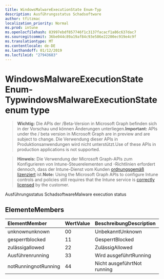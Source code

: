 ```yaml
---
title: WindowsMalwareExecutionState Enum-Typ
description: Ausführungsstatus Schadsoftware
author: tfitzmac
localization_priority: Normal
ms.prod: intune
ms.openlocfilehash: 83997ebdf857746f1c3137facacf1a86c637dac7
ms.sourcegitcommit: 36be044c89a19af84c93e586e22200ec919e4c9f
ms.translationtype: MT
ms.contentlocale: de-DE
ms.lasthandoff: 01/12/2019
ms.locfileid: "27943683"
---
```

# <a name="windowsmalwareexecutionstate-enum-type"></a><span data-ttu-id="22407-103">WindowsMalwareExecutionState Enum-Typ</span><span class="sxs-lookup"><span data-stu-id="22407-103">windowsMalwareExecutionState enum type</span></span>

> <span data-ttu-id="22407-104">**Wichtig:** Die APIs der /Beta-Version in Microsoft Graph befinden sich in der Vorschau und können Änderungen unterliegen.</span><span class="sxs-lookup"><span data-stu-id="22407-104">**Important:** APIs under the / beta version in Microsoft Graph are in preview and are subject to change.</span></span> <span data-ttu-id="22407-105">Die Verwendung dieser APIs in Produktionsanwendungen wird nicht unterstützt.</span><span class="sxs-lookup"><span data-stu-id="22407-105">Use of these APIs in production applications is not supported.</span></span>

> <span data-ttu-id="22407-106">**Hinweis:** Die Verwendung der Microsoft Graph-APIs zum Konfigurieren von Intune-Steuerelementen und -Richtlinien erfordert dennoch, dass der Intune-Dienst vom Kunden [ordnungsgemäß lizenziert](https://go.microsoft.com/fwlink/?linkid=839381) ist.</span><span class="sxs-lookup"><span data-stu-id="22407-106">**Note:** Using the Microsoft Graph APIs to configure Intune controls and policies still requires that the Intune service is [correctly licensed](https://go.microsoft.com/fwlink/?linkid=839381) by the customer.</span></span>

<span data-ttu-id="22407-107">Ausführungsstatus Schadsoftware</span><span class="sxs-lookup"><span data-stu-id="22407-107">Malware execution status</span></span>
## <a name="members"></a><span data-ttu-id="22407-108">Elemente</span><span class="sxs-lookup"><span data-stu-id="22407-108">Members</span></span>
|<span data-ttu-id="22407-109">Element</span><span class="sxs-lookup"><span data-stu-id="22407-109">Member</span></span>|<span data-ttu-id="22407-110">Wert</span><span class="sxs-lookup"><span data-stu-id="22407-110">Value</span></span>|<span data-ttu-id="22407-111">Beschreibung</span><span class="sxs-lookup"><span data-stu-id="22407-111">Description</span></span>|
|:---|:---|:---|
|<span data-ttu-id="22407-112">unknown</span><span class="sxs-lookup"><span data-stu-id="22407-112">unknown</span></span>|<span data-ttu-id="22407-113">0</span><span class="sxs-lookup"><span data-stu-id="22407-113">0</span></span>|<span data-ttu-id="22407-114">Unbekannt</span><span class="sxs-lookup"><span data-stu-id="22407-114">Unknown</span></span>|
|<span data-ttu-id="22407-115">gesperrt</span><span class="sxs-lookup"><span data-stu-id="22407-115">blocked</span></span>|<span data-ttu-id="22407-116">1</span><span class="sxs-lookup"><span data-stu-id="22407-116">1</span></span>|<span data-ttu-id="22407-117">Gesperrt</span><span class="sxs-lookup"><span data-stu-id="22407-117">Blocked</span></span>|
|<span data-ttu-id="22407-118">zulässig</span><span class="sxs-lookup"><span data-stu-id="22407-118">allowed</span></span>|<span data-ttu-id="22407-119">2</span><span class="sxs-lookup"><span data-stu-id="22407-119">2</span></span>|<span data-ttu-id="22407-120">Zulässig</span><span class="sxs-lookup"><span data-stu-id="22407-120">Allowed</span></span>|
|<span data-ttu-id="22407-121">Ausführen</span><span class="sxs-lookup"><span data-stu-id="22407-121">running</span></span>|<span data-ttu-id="22407-122">3</span><span class="sxs-lookup"><span data-stu-id="22407-122">3</span></span>|<span data-ttu-id="22407-123">Wird ausgeführt</span><span class="sxs-lookup"><span data-stu-id="22407-123">Running</span></span>|
|<span data-ttu-id="22407-124">notRunning</span><span class="sxs-lookup"><span data-stu-id="22407-124">notRunning</span></span>|<span data-ttu-id="22407-125">4</span><span class="sxs-lookup"><span data-stu-id="22407-125">4</span></span>|<span data-ttu-id="22407-126">Nicht ausgeführt</span><span class="sxs-lookup"><span data-stu-id="22407-126">Not running</span></span>|





